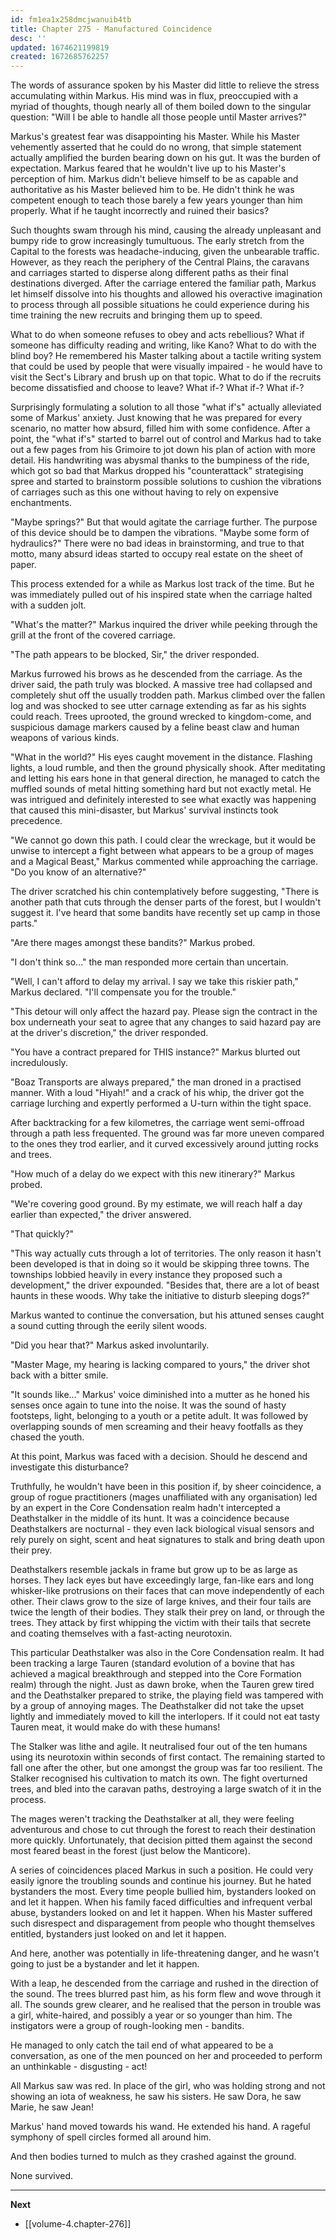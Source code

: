 ```yaml
---
id: fm1ea1x258dmcjwanuib4tb
title: Chapter 275 - Manufactured Coincidence
desc: ''
updated: 1674621199819
created: 1672685762257
---
```


The words of assurance spoken by his Master did little to relieve the stress accumulating within Markus. His mind was in flux, preoccupied with a myriad of thoughts, though nearly all of them boiled down to the singular question: "Will I be able to handle all those people until Master arrives?"

Markus's greatest fear was disappointing his Master. While his Master vehemently asserted that he could do no wrong, that simple statement actually amplified the burden bearing down on his gut. It was the burden of expectation. Markus feared that he wouldn't live up to his Master's perception of him. Markus didn't believe himself to be as capable and authoritative as his Master believed him to be. He didn't think he was competent enough to teach those barely a few years younger than him properly. What if he taught incorrectly and ruined their basics?

Such thoughts swam through his mind, causing the already unpleasant and bumpy ride to grow increasingly tumultuous. The early stretch from the Capital to the forests was headache-inducing, given the unbearable traffic. However, as they reach the periphery of the Central Plains, the caravans and carriages started to disperse along different paths as their final destinations diverged. After the carriage entered the familiar path, Markus let himself dissolve into his thoughts and allowed his overactive imagination to process through all possible situations he could experience during his time training the new recruits and bringing them up to speed.

What to do when someone refuses to obey and acts rebellious? What if someone has difficulty reading and writing, like Kano? What to do with the blind boy? He remembered his Master talking about a tactile writing system that could be used by people that were visually impaired - he would have to visit the Sect's Library and brush up on that topic. What to do if the recruits become dissatisfied and choose to leave? What if-? What if-? What if-?

Surprisingly formulating a solution to all those "what if's" actually alleviated some of Markus' anxiety. Just knowing that he was prepared for every scenario, no matter how absurd, filled him with some confidence. After a point, the "what if's" started to barrel out of control and Markus had to take out a few pages from his Grimoire to jot down his plan of action with more detail. His handwriting was abysmal thanks to the bumpiness of the ride, which got so bad that Markus dropped his "counterattack" strategising spree and started to brainstorm possible solutions to cushion the vibrations of carriages such as this one without having to rely on expensive enchantments.

"Maybe springs?" But that would agitate the carriage further. The purpose of this device should be to dampen the vibrations. "Maybe some form of hydraulics?" There were no bad ideas in brainstorming, and true to that motto, many absurd ideas started to occupy real estate on the sheet of paper.

This process extended for a while as Markus lost track of the time. But he was immediately pulled out of his inspired state when the carriage halted with a sudden jolt.

"What's the matter?" Markus inquired the driver while peeking through the grill at the front of the covered carriage.

"The path appears to be blocked, Sir," the driver responded.

Markus furrowed his brows as he descended from the carriage. As the driver said, the path truly was blocked. A massive tree had collapsed and completely shut off the usually trodden path. Markus climbed over the fallen log and was shocked to see utter carnage extending as far as his sights could reach. Trees uprooted, the ground wrecked to kingdom-come, and suspicious damage markers caused by a feline beast claw and human weapons of various kinds.

"What in the world?" His eyes caught movement in the distance. Flashing lights, a loud rumble, and then the ground physically shook. After meditating and letting his ears hone in that general direction, he managed to catch the muffled sounds of metal hitting something hard but not exactly metal. He was intrigued and definitely interested to see what exactly was happening that caused this mini-disaster, but Markus' survival instincts took precedence.

"We cannot go down this path. I could clear the wreckage, but it would be unwise to intercept a fight between what appears to be a group of mages and a Magical Beast," Markus commented while approaching the carriage. "Do you know of an alternative?"

The driver scratched his chin contemplatively before suggesting, "There is another path that cuts through the denser parts of the forest, but I wouldn't suggest it. I've heard that some bandits have recently set up camp in those parts."

"Are there mages amongst these bandits?" Markus probed.

"I don't think so..." the man responded more certain than uncertain.

"Well, I can't afford to delay my arrival. I say we take this riskier path," Markus declared. "I'll compensate you for the trouble."

"This detour will only affect the hazard pay. Please sign the contract in the box underneath your seat to agree that any changes to said hazard pay are at the driver's discretion," the driver responded.

"You have a contract prepared for THIS instance?" Markus blurted out incredulously.

"Boaz Transports are always prepared," the man droned in a practised manner. With a loud "Hiyah!" and a crack of his whip, the driver got the carriage lurching and expertly performed a U-turn within the tight space.

After backtracking for a few kilometres, the carriage went semi-offroad through a path less frequented. The ground was far more uneven compared to the ones they trod earlier, and it curved excessively around jutting rocks and trees.

"How much of a delay do we expect with this new itinerary?" Markus probed.

"We're covering good ground. By my estimate, we will reach half a day earlier than expected," the driver answered.

"That quickly?"

"This way actually cuts through a lot of territories. The only reason it hasn't been developed is that in doing so it would be skipping three towns. The townships lobbied heavily in every instance they proposed such a development," the driver expounded. "Besides that, there are a lot of beast haunts in these woods. Why take the initiative to disturb sleeping dogs?"

Markus wanted to continue the conversation, but his attuned senses caught a sound cutting through the eerily silent woods.

"Did you hear that?" Markus asked involuntarily.

"Master Mage, my hearing is lacking compared to yours," the driver shot back with a bitter smile.

"It sounds like..." Markus' voice diminished into a mutter as he honed his senses once again to tune into the noise. It was the sound of hasty footsteps, light, belonging to a youth or a petite adult. It was followed by overlapping sounds of men screaming and their heavy footfalls as they chased the youth.

At this point, Markus was faced with a decision. Should he descend and investigate this disturbance?

Truthfully, he wouldn't have been in this position if, by sheer coincidence, a group of rogue practitioners (mages unaffiliated with any organisation) led by an expert in the Core Condensation realm hadn't intercepted a Deathstalker in the middle of its hunt. It was a coincidence because Deathstalkers are nocturnal - they even lack biological visual sensors and rely purely on sight, scent and heat signatures to stalk and bring death upon their prey.

Deathstalkers resemble jackals in frame but grow up to be as large as horses. They lack eyes but have exceedingly large, fan-like ears and long whisker-like protrusions on their faces that can move independently of each other. Their claws grow to the size of large knives, and their four tails are twice the length of their bodies. They stalk their prey on land, or through the trees. They attack by first whipping the victim with their tails that secrete and coating themselves with a fast-acting neurotoxin.

This particular Deathstalker was also in the Core Condensation realm. It had been tracking a large Tauren (standard evolution of a bovine that has achieved a magical breakthrough and stepped into the Core Formation realm) through the night. Just as dawn broke, when the Tauren grew tired and the Deathstalker prepared to strike, the playing field was tampered with by a group of annoying mages. The Deathstalker did not take the upset lightly and immediately moved to kill the interlopers. If it could not eat tasty Tauren meat, it would make do with these humans!

The Stalker was lithe and agile. It neutralised four out of the ten humans using its neurotoxin within seconds of first contact. The remaining started to fall one after the other, but one amongst the group was far too resilient. The Stalker recognised his cultivation to match its own. The fight overturned trees, and bled into the caravan paths, destroying a large swatch of it in the process.

The mages weren't tracking the Deathstalker at all, they were feeling adventurous and chose to cut through the forest to reach their destination more quickly. Unfortunately, that decision pitted them against the second most feared beast in the forest (just below the Manticore).

A series of coincidences placed Markus in such a position. He could very easily ignore the troubling sounds and continue his journey. But he hated bystanders the most. Every time people bullied him, bystanders looked on and let it happen. When his family faced difficulties and infrequent verbal abuse, bystanders looked on and let it happen. When his Master suffered such disrespect and disparagement from people who thought themselves entitled, bystanders just looked on and let it happen.

And here, another was potentially in life-threatening danger, and he wasn't going to just be a bystander and let it happen.

With a leap, he descended from the carriage and rushed in the direction of the sound. The trees blurred past him, as his form flew and wove through it all. The sounds grew clearer, and he realised that the person in trouble was a girl, white-haired, and possibly a year or so younger than him. The instigators were a group of rough-looking men - bandits.

He managed to only catch the tail end of what appeared to be a conversation, as one of the men pounced on her and proceeded to perform an unthinkable - disgusting - act!

All Markus saw was red. In place of the girl, who was holding strong and not showing an iota of weakness, he saw his sisters. He saw Dora, he saw Marie, he saw Jean!

Markus' hand moved towards his wand. He extended his hand. A rageful symphony of spell circles formed all around him.

And then bodies turned to mulch as they crashed against the ground.

None survived.

____

**Next**
* [[volume-4.chapter-276]]